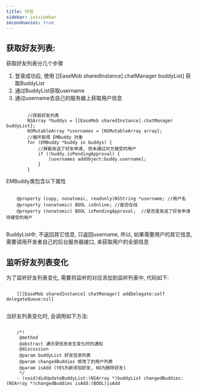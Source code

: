 ```yaml
---
title: 环信
sidebar: iossidebar
secondnavios: true
---
```


## 获取好友列表:

获取好友列表分几个步骤

1. 登录成功后, 使用 [[EaseMob sharedInstance].chatManager buddyList] 获取BuddyList
2. 通过BuddyList获取username
3. 通过username去自己的服务器上获取用户信息

<pre class="hll"><code class="language-objective_c">
		//获取好友列表
		NSArray *buddys = [[EaseMob sharedInstance].chatManager buddyList];
	    NSMutableArray *usernames = [NSMutableArray array];
	    //循环取得 EMBuddy 对象
	    for (EMBuddy *buddy in buddys) {
	    	//屏蔽发送了好友申请, 但未通过对方接受的用户
	        if (!buddy.isPendingApproval) {
	            [usernames addObject:buddy.username];
	        }
	    }
</code></pre>	
    
EMBuddy类包含以下属性

<pre class="hll"><code class="language-objective_c">
	@property (copy, nonatomic, readonly)NSString *username; //用户名 
	@property (nonatomic) BOOL isOnline; //是否在线
	@property (nonatomic) BOOL isPendingApproval;  //是否是发送了好友申请待接受的用户

</code></pre>
	
BuddyList中, 不返回其它信息, 只返回username, 所以, 如果需要用户的其它信息, 需要调用开发者自己的后台服务器接口, 来获取用户的全部信息

## 监听好友列表变化

为了监听好友列表变化, 需要将监听的对应添加到监听列表中, 代码如下:

<pre class="hll"><code class="language-objective_c">
	[[[EaseMob sharedInstance] chatManager] addDelegate:self delegateQueue:nil]

</code></pre>
当好友列表变化时, 会调用如下方法:

<pre class="hll"><code class="language-objective_c">
	/*!
	 @method
	 @abstract 通讯录信息发生变化时的通知
	 @discussion
	 @param buddyList 好友信息列表
	 @param changedBuddies 修改了的用户列表
	 @param isAdd (YES为新添加好友, NO为删除好友)
	 */
	- (void)didUpdateBuddyList:(NSArray *)buddyList changedBuddies:(NSArray *)changedBuddies isAdd:(BOOL)isAdd
		
</code></pre>	
	
	
	
	
	
	
	
	
	
	